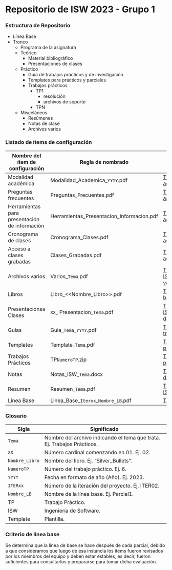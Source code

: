 # Repositorio de ISW 2023 - Grupo 1

### Estructura de Repositorio ###

* Línea Base
* Tronco
  * Programa de la asignatura
  * Teórico
    * Material bibliográfico
    * Presentaciones de clases
  * Práctico
    * Guía de trabajos prácticos y de investigación
    * Templates para prácticos y parciales
    * Trabajos prácticos
      * TP1
        * resolución
        * archivos de soporte
      * TPN
  * Misceláneos
    * Resúmenes
    * Notas de clase
    * Archivos varios

### Listado de ítems de configuración ### 
Nombre del ítem de configuración | Regla de nombrado | Ubicación física |
--- | --- | --- 
Modalidad académica | Modalidad_Academica_`YYYY`.pdf | [TP4-ISW\Tronco\Programa de la asignatura](https://github.com/IESchneider/TP4-ISW/tree/main/Tronco/Programa%20de%20la%20asignatura)| 
Preguntas frecuentes | Preguntas_Frecuentes.pdf | [TP4-ISW\Tronco\Programa de la asignatura](https://github.com/IESchneider/TP4-ISW/tree/main/Tronco/Programa%20de%20la%20asignatura) | 
Herramientas para presentación de información | Herramientas_Presentacion_Informacion.pdf | [TP4-ISW\Tronco\Programa de la asignatura](https://github.com/IESchneider/TP4-ISW/tree/main/Tronco/Programa%20de%20la%20asignatura) | 
Cronograma de clases | Cronograma_Clases.pdf | [TP4-ISW\Tronco\Programa de la asignatura](https://github.com/IESchneider/TP4-ISW/tree/main/Tronco/Programa%20de%20la%20asignatura) | 
Acceso a clases grabadas | Clases_Grabadas.pdf | [TP4-ISW\Tronco\Programa de la asignatura](https://github.com/IESchneider/TP4-ISW/tree/main/Tronco/Programa%20de%20la%20asignatura) | 
Archivos varios | Varios_`Tema`.pdf | [TP4-ISW\Tronco\Miscelaneos\Archivos varios](https://github.com/IESchneider/TP4-ISW/tree/main/Tronco/Miscelaneos/Archivos%20varios)| 
Libros | Libro_<<Nombre_Libro>>.pdf | [TP4-ISW\Tronco\Teorico\Material bibliografico](https://github.com/IESchneider/TP4-ISW/tree/main/Tronco/Teorico/Material%20bibliografico) | 
Presentaciones Clases | `XX`_ Presentacion_`Tema`.pdf | [TP4-ISW\Tronco\Teorico\Presentaciones de clases](https://github.com/IESchneider/TP4-ISW/tree/main/Tronco/Teorico/Presentaciones%20de%20clases) | 
Guías | Guia_`Tema`_`YYYY`.pdf | [TP4-ISW\Tronco\Practico\Guia de trabajos practicos y de investigacion](https://github.com/IESchneider/TP4-ISW/tree/main/Tronco/Practico/Guia%20de%20trabajos%20practicos%20y%20de%20investigacion) | 
Templates | Template_`Tema`.pdf | [TP4-ISW\Tronco\Practico\Templates para practicos y parciales](https://github.com/IESchneider/TP4-ISW/tree/main/Tronco/Practico/Templates%20para%20practicos%20y%20parciales) | 
Trabajos Prácticos | TP`NumeroTP`.zip | [TP4-ISW\Tronco\Practico\Trabajos practicos](https://github.com/IESchneider/TP4-ISW/tree/main/Tronco/Practico/Trabajos%20practicos) | 
Notas | Notas_ISW_`Tema`.docx | [TP4-ISW\Tronco\Miscelaneos\Notas de clase](https://github.com/IESchneider/TP4-ISW/tree/main/Tronco/Miscelaneos/Notas%20de%20clase) | 
Resumen | Resumen_`Tema`.pdf | [TP4-ISW\Tronco\Miscelaneos\Resumenes](https://github.com/IESchneider/TP4-ISW/tree/main/Tronco/Miscelaneos/Resumenes) | 
Línea Base | Linea_Base_`Iterxx`_`Nombre_LB`.pdf | [TP4-ISW\Linea Base](https://github.com/IESchneider/TP4-ISW/tree/main/Linea%20Base) | 

### Glosario ###
Sigla | Significado |
--- | --- 
`Tema` | Nombre del archivo indicando el tema que trata. Ej. Trabajos Prácticos.
`XX` | Número cardinal comenzando en 01. Ej. 02.
`Nombre_Libro` | Nombre del libro. Ej. “Silver_Bullets”.
`NumeroTP` | Número del trabajo práctico. Ej. 6.
`YYYY` | Fecha en formato de año (Año). Ej. 2023.
`ITERxx` | Número de la iteración del proyecto. Ej. ITER02.
`Nombre_LB` | Nombre de la línea base. Ej. Parcial1.
TP | Trabajo Práctico.
ISW | Ingeniería de Software.
Template | Plantilla.

### Criterio de línea base ###
Se determina que la línea de base se hace después de cada parcial, debido a que consideramos que luego de esa instancia los ítems fueron revisados por los miembros del equipo y deben estar estables, es decir, fueron suficientes para consultarlos y prepararse para tomar dicha evaluación.
